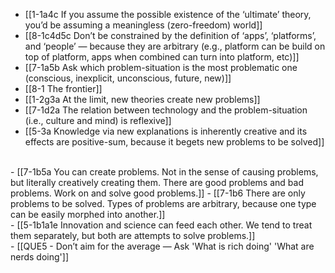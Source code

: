- [[1-1a4c If you assume the possible existence of the ‘ultimate’ theory, you’d be assuming a meaningless (zero-freedom) world]]
- [[8-1c4d5c Don’t be constrained by the definition of ‘apps’, ‘platforms’, and ‘people’ — because they are arbitrary (e.g., platform can be build on top of platform, apps when combined can turn into platform, etc)]]
- [[7-1a5b Ask which problem-situation is the most problematic one (conscious, inexplicit, unconscious, future, new)]]
- [[8-1 The frontier]]
- [[1-2g3a At the limit, new theories create new problems]]
- [[7-1d2a The relation between technology and the problem-situation (i.e., culture and mind) is reflexive]]
- [[5-3a Knowledge via new explanations is inherently creative and its effects are positive-sum, because it begets new problems to be solved]]
<br>
- [[7-1b5a You can create problems. Not in the sense of causing problems, but literally creatively creating them. There are good problems and bad problems. Work on and solve good problems.]]
- [[7-1b6 There are only problems to be solved. Types of problems are arbitrary, because one type can be easily morphed into another.]]
<br>
- [[5-1b1a1e Innovation and science can feed each other. We tend to treat them separately, but both are attempts to solve problems.]]
<br>
- [[QUE5 - Don’t aim for the average — Ask 'What is rich doing' 'What are nerds doing']]
